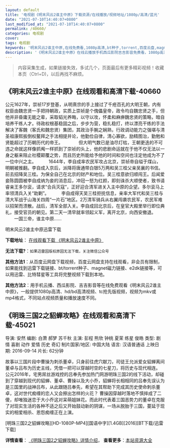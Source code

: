 ```yaml
---
layout: default
title: '电视剧《明末风云2谁主中原》下载资源/在线播放/视频地址/1080p/高清/蓝光'
date: "2021-07-10T14:40:07+0800"
last_modified_at: "2021-07-10T14:40:07+0800"
permalink: /40660/
categories: 电视剧
cover:
tags: 电视剧
keywords: '明末风云2谁主中原,在线免费看,1080p高清,bt种子,torrent,百度云盘,magnet,磁力链,迅雷下载资源'
description: '《明末风云2谁主中原》在线云播放手机西瓜影院吉吉影音免费看，1080p高清bd/hd未删减完整版和tc抢先枪版，mkv/mp4格式，附带bt/torrent种子、magnet/磁力链、百度云盘、网盘资源迅雷下载链接'
---
```


>内容采集生成，如果链接失效，多试几个，页面最后有更多精彩视频！收藏本页（Ctrl+D)，以后再找不麻烦。


## 《明末风云2谁主中原》在线观看和高清下载-40660

公元1627年，崇祯17岁登基，从明熹宗的手上接过了千疮百孔的大明王朝，内有权臣由魏忠贤一手把持朝政，实质上崇祯是个傀儡皇帝，政令均自魏忠贤之手，但他并非昏庸无能之辈，采取韬光养晦，以守以攻，怀柔和麻痹魏忠贤的策略，暗自培养干练人才。待政权根基稳固之后，步步为营，稳扎稳打，终以漂亮干练的手法解决了客魏（客氏和魏忠贤）集团，其政治手腕之娴熟，行政调动能力之强堪与清圣祖康熙扳倒权鳌拜之手法相提并论，他勤俭自律，清心寡欲，励精图治，勤勉和贤能超过了历朝历代的帝王。 　 　　但大明气数已是油尽灯枯，王朝更迭的不可违之命就这样像抓阄一样抓到了崇祯的头上，他的悲剧命运就在于他不仅无法以一身之躯来阻止社稷颠覆之势，而且历史所能给予他的时间和空间也注定他成为不了一位中兴之主。　 　　1644年，李自成率农民军攻占北京，崇祯帝自缢于煤山，明朝被推翻。李自成入京后，派降将唐通带白银5万两和吴三桂父亲吴襄的书信。前去招降吴三桂。为保全自己在北京的财产和地位。吴三桂意欲归顺闯王。后闻爱妾陈圆圆被李自成纳为妾的消息后，冲冠一怒为红颜，即刻诛杀大顺使者，致书请睿亲王多尔衮，请求“合兵灭寇”，正好迎合清军进关入主中原的企望。多尔衮马上 率领清兵入关“助剿”。　 　　李自成得天吴三桂拒抚信息，亲率大军代和吴三桂与清大军战于山海关四周&ldquo;一片石”地区。2万清军骑兵从右翼闯袭农民军，农民军难以招架而溃散。战后，清军全部入关。李自成回北京后，在皇官大殿里举行即位典礼，接受官员的朝见。第二天一清早就率领起义军，离开北京，向西安撤退。 　　一国三帝，谁主中原……


明末风云2谁主中原迅雷下载

**下载地址**： [在线观看下载 《明末风云2谁主中原》](https://www.993dy.com//vod-detail-id-11685.html) 


**无法下载?**：`如果迅雷因版权原因无法下载，关注微信公众号 `

**其他方法1**：从百度云网盘下载视频，百度云网盘支持在线观看，非会员有限制，如果能找到迅雷下载链接、bt/torrent种子、magnet磁力链接、e2dk链接等，可以用迅雷、比特彗星等工具将完整视频下载到本地。

**其他方法2**：用手机云播、西瓜影院、吉吉影音等在线免费观看《明末风云2谁主中原》，一般提供1080p高清、hd/bd高清视频、tc抢先版视频，视频为mkv或mp4格式，不同站点视频质量和播放速度不同。


## 《明珠三国2之貂蝉攻略》在线观看和高清下载-45021

导演: 安然 编剧: 白萧 郝梦 苏千秋 主演: 彭程 熊欣 钟桃 夏茉 练星 俊皓 类型: 剧情 喜剧 动作 爱情 历史 奇幻 制片国家/地区: 中国大陆 语言: 汉语普通话 上映日期: 2016-09-14 片长: 62分钟

故事以三国片段中曹操为刺杀董卓，只身前往虎穴献刀，司徒王允派爱女貂蝉离间董卓与吕布为历史主线，凭借一把可以穿越时空的七星刀，将历史与现代相连。 公元2016年，宅男屌丝游戏控的吕奉先参加热门网游明珠三国2的线下活动，却碰到了穿越到现代的貂蝉、董卓、曹操以及大小乔，貂蝉将长相相同的吕奉先误认为是三国里的战神吕布，从此跟随吕奉先，希望在其帮助下完成其历史使命刺杀董卓，这对世代痴缠的恋人又会擦出怎样的火花？ 曹操因穿越时落地不慎摔成了二傻，却唯独迷恋于大小乔这对呆萌姐妹花。而此时代表着三国恶势力的董卓在克服了对现实生活的各种不适之后又开始鼓动新的阴谋，一场从脱胎于三国，蔓延于现实的相爱相杀、恩怨痴缠正在上演。


[明珠三国2之貂蝉攻略][HD-1080P-MP4][国语中字][1.4GB][2016][BT下载/迅雷下载]

**详情查看**： [《明珠三国2之貂蝉攻略》详情介绍](/movie/45021/)， **查看更多**：[本站资源大全](/movie/t/all/)

